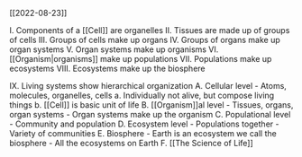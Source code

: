 [[2022-08-23]]

I. Components of a [[Cell]] are organelles
II. Tissues are made up of groups of cells
III. Groups of cells make up organs
IV. Groups of organs make up organ systems
V. Organ systems make up organisms
VI. [[Organism|organisms]] make up populations
VII. Populations make up ecosystems
VIII. Ecosystems make up the biosphere

IX. Living systems show hierarchical organization
	A. Cellular level
		- Atoms, molecules, organelles, cells
			a. Individually not alive, but compose living things
			b. [[Cell]] is basic unit of life
	B. [[Organism]]al level
		- Tissues, organs, organ systems
		- Organ systems make up the organism
	C. Populational level
		- Community and population
	D. Ecosystem level
		- Populations together
		- Variety of communities
	E. Biosphere
		- Earth is an ecosystem we call the biosphere
		- All the ecosystems on Earth
	F. [[The Science of Life]]